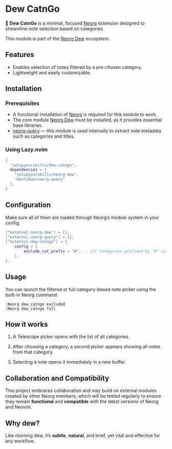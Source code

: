 # Dew CatnGo

🌿 **Dew CatnGo** is a minimal, focused [Neorg](https://github.com/nvim-neorg/neorg) extension designed to streamline note selection based on categories.

This module is part of the [Neorg Dew](https://github.com/setupyourskills/neorg-dew) ecosystem.

## Features

- Enables selection of notes filtered by a pre-chosen category.
- Lightweight and easily customizable.

## Installation

### Prerequisites

- A functional installation of [Neorg](https://github.com/nvim-neorg/neorg) is required for this module to work.
- The core module [Neorg Dew](https://github.com/setupyourskills/neorg-dew) must be installed, as it provides essential base libraries.
- [neorg-query](https://github.com/benlubas/neorg-query) — this module is used internally to extract note metadata such as categories and titles.

### Using Lazy.nvim

```lua
{
  "setupyourskills/dew-catngo",
  dependencies = {
    "setupyourskills/neorg-dew",
    "benlubas/neorg-query"
  },
}
```

## Configuration

Make sure all of them are loaded through Neorg’s module system in your config:

```lua
["external.neorg-dew"] = {},
["external.neorg-query"] = {},
["external.dew-catngo"] = {
    config = {
        exclude_cat_prefix = "#", -- all categories prefixed by "#" will be ignored
    },
},
```

## Usage

You can launch the filtered or full category-based note picker using the built-in Neorg command:

```
:Neorg dew_catngo excluded
:Neorg dew_catngo full
```

## How it works

1. A Telescope picker opens with the list of all categories.

2. After choosing a category, a second picker appears showing all notes from that category.

3. Selecting a note opens it immediately in a new buffer.

## Collaboration and Compatibility

This project embraces collaboration and may build on external modules created by other Neorg members, which will be tested regularly to ensure they remain **functional** and **compatible** with the latest versions of Neorg and Neovim.  

## Why **dew**?

Like morning dew, it’s **subtle**, **natural**, and brief, yet vital and effective for any workflow.
